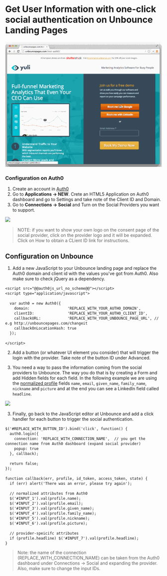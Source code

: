 # Get User Information with one-click social authentication on Unbounce Landing Pages

![](/media/articles/scenarios/unbounce/unbounce.gif)

### Configuration on Auth0

1. Create an account in [Auth0](https://auth0.com)
2. Go to **Applications -> NEW**. Crete an HTML5 Application on Auth0 dashboard and go to Settings and take note of the Client ID and Domain.
3. Go to **Connections -> Social** and Turn on the Social Providers you want to support.

![](https://cloudup.com/c-l39hZ2KH4+)


> NOTE: if you want to show your own logo on the consent page of the social provider, click on the provider logo and it will be expanded. Click on How to obtain a CLient ID link for instructions.

## Configuration on Unbounce

1. Add a new JavaScript to your Unbounce landing page and replace the Auth0 domain and client id with the values you've got from Auth0. Also make sure to check jQuery as a dependency.

```
<script src="@@auth0js_url_no_scheme@@"></script>
<script type="application/javascript">
  
  var auth0 = new Auth0({
    domain:                 'REPLACE_WITH_YOUR_AUTH0_DOMAIN',
    clientID:               'REPLACE_WITH_YOUR_AUTH0_CLIENT_ID', 
    callbackURL:            'REPLACE_WITH_YOUR_UNBOUNCE_PAGE_URL', // e.g http://unbouncepages.com/changeit
    callbackOnLocationHash: true
  });
  
</script>
```

2. Add a button (or whatever UI element you consider) that will trigger the login with the provider. Take note of the button ID under Advanced.

3. You need a way to pass the information coming from the social providers to Unbounce. The way you do that is by creating a Form and add Hidden fields for each field. In the following example we are using the [normalized profile](https://auth0.com/docs/user-profile) fields `name`, `email`, `given_name`, `family_name`, `nickname` and `picture` and at the end you can see a LinkedIn field called `headline`.

  ![](https://cloudup.com/caDtUPj4EO3+)

3. Finally, go back to the JavaScript editor at Unbounce and add a click handler for each button to trigger the social authentication.

```
$('#REPLACE_WITH_BUTTON_ID').bind('click', function() {
  auth0.login({
    connection: 'REPLACE_WITH_CONNECTION_NAME',  // you get the connection name from Auth0 dashboard (expand social provider)
    popup: true
  }, callback);
      
  return false;
});

function callback(err, profile, id_token, access_token, state) {
  if (err) alert('There was an error, please try again');
  
  // normalized attributes from Auth0
  $('#INPUT_1').val(profile.name);
  $('#INPUT_2').val(profile.email);
  $('#INPUT_3').val(profile.given_name);
  $('#INPUT_4').val(profile.family_name);
  $('#INPUT_5').val(profile.nickname);
  $('#INPUT_6').val(profile.picture);
  
  // provider-speicifc attributes
  if (profile.headline) $('#INPUT_7').val(profile.headline);
}

```

> Note: the name of the connection (REPLACE_WITH_CONNECTION_NAME) can be taken from the Auth0 dashboard under Connections -> Social and expanding the provider. Also, make sure to change the input IDs.

